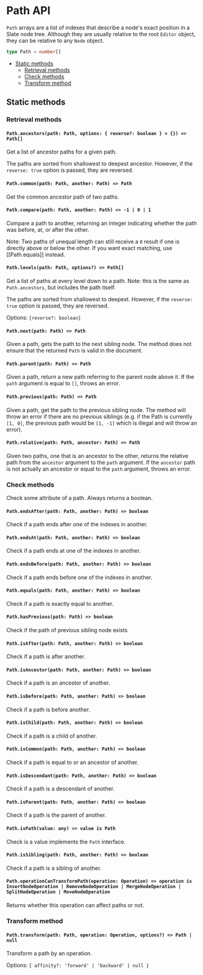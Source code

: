 # Path API

`Path` arrays are a list of indexes that describe a node's exact position in a Slate node tree. Although they are usually relative to the root `Editor` object, they can be relative to any `Node` object.

```typescript
type Path = number[]
```

- [Static methods](path.md#static-methods)
  - [Retrieval methods](path.md#retrieval-methods)
  - [Check methods](path.md#check-methods)
  - [Transform method](path.md#transform-method)

## Static methods

### Retrieval methods

#### `Path.ancestors(path: Path, options: { reverse?: boolean } = {}) => Path[]`

Get a list of ancestor paths for a given path.

The paths are sorted from shallowest to deepest ancestor. However, if the `reverse: true` option is passed, they are reversed.

#### `Path.common(path: Path, another: Path) => Path`

Get the common ancestor path of two paths.

#### `Path.compare(path: Path, another: Path) => -1 | 0 | 1`

Compare a path to another, returning an integer indicating whether the path was before, at, or after the other.

Note: Two paths of unequal length can still receive a `0` result if one is directly above or below the other. If you want exact matching, use \[\[Path.equals\]\] instead.

#### `Path.levels(path: Path, options?) => Path[]`

Get a list of paths at every level down to a path. Note: this is the same as `Path.ancestors`, but includes the path itself.

The paths are sorted from shallowest to deepest. However, if the `reverse: true` option is passed, they are reversed.

Options: `{reverse?: boolean}`

#### `Path.next(path: Path) => Path`

Given a path, gets the path to the next sibling node. The method does not ensure that the returned `Path` is valid in the document.

#### `Path.parent(path: Path) => Path`

Given a path, return a new path referring to the parent node above it. If the `path` argument is equal to `[]`, throws an error.

#### `Path.previous(path: Path) => Path`

Given a path, get the path to the previous sibling node. The method will throw an error if there are no previous siblings (e.g. if the Path is currently `[1, 0]`, the previous path would be `[1, -1]` which is illegal and will throw an error).

#### `Path.relative(path: Path, ancestor: Path) => Path`

Given two paths, one that is an ancestor to the other, returns the relative path from the `ancestor` argument to the `path` argument. If the `ancestor` path is not actually an ancestor or equal to the `path` argument, throws an error.

### Check methods

Check some attribute of a path. Always returns a boolean.

#### `Path.endsAfter(path: Path, another: Path) => boolean`

Check if a path ends after one of the indexes in another.

#### `Path.endsAt(path: Path, another: Path) => boolean`

Check if a path ends at one of the indexes in another.

#### `Path.endsBefore(path: Path, another: Path) => boolean`

Check if a path ends before one of the indexes in another.

#### `Path.equals(path: Path, another: Path) => boolean`

Check if a path is exactly equal to another.

#### `Path.hasPrevious(path: Path) => boolean`

Check if the path of previous sibling node exists

#### `Path.isAfter(path: Path, another: Path) => boolean`

Check if a path is after another.

#### `Path.isAncestor(path: Path, another: Path) => boolean`

Check if a path is an ancestor of another.

#### `Path.isBefore(path: Path, another: Path) => boolean`

Check if a path is before another.

#### `Path.isChild(path: Path, another: Path) => boolean`

Check if a path is a child of another.

#### `Path.isCommon(path: Path, another: Path) => boolean`

Check if a path is equal to or an ancestor of another.

#### `Path.isDescendant(path: Path, another: Path) => boolean`

Check if a path is a descendant of another.

#### `Path.isParent(path: Path, another: Path) => boolean`

Check if a path is the parent of another.

#### `Path.isPath(value: any) => value is Path`

Check is a value implements the `Path` interface.

#### `Path.isSibling(path: Path, another: Path) => boolean`

Check if a path is a sibling of another.

#### `Path.operationCanTransformPath(operation: Operation) => operation is InsertNodeOperation | RemoveNodeOperation | MergeNodeOperation | SplitNodeOperation | MoveNodeOperation`

Returns whether this operation can affect paths or not.

### Transform method

#### `Path.transform(path: Path, operation: Operation, options?) => Path | null`

Transform a path by an operation.

Options: `{ affinity?: 'forward' | 'backward' | null }`
